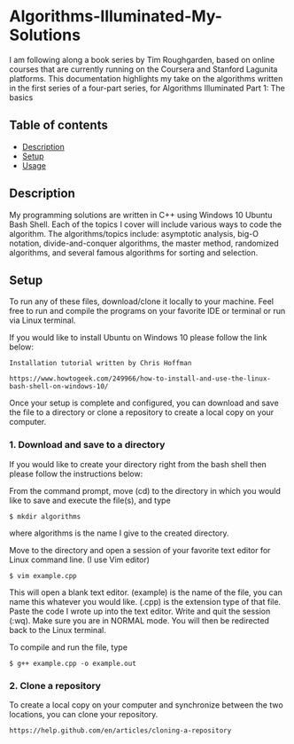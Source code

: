 # Algorithms-Illuminated-My-Solutions

I am following along a book series by Tim Roughgarden, based on online courses that are currently running on the Coursera and Stanford Lagunita platforms. This documentation highlights my take on the algorithms written in the first series of a four-part series, for Algorithms Illuminated Part 1: The basics

## Table of contents
* [Description](#Description)
* [Setup](#Setup)
* [Usage](#Usage)

## Description

My programming solutions are written in C++ using Windows 10 Ubuntu Bash Shell. Each of the topics I cover will include various ways to code the algorithm. The algorithms/topics include: asymptotic analysis, big-O notation, divide-and-conquer algorithms, the master method, randomized algorithms, and several famous algorithms for sorting and selection.

## Setup
To run any of these files, download/clone it locally to your machine. Feel free to run and compile the programs on your favorite IDE or terminal or run via Linux terminal.

If you would like to install Ubuntu on Windows 10 please follow the link below:

```
Installation tutorial written by Chris Hoffman

https://www.howtogeek.com/249966/how-to-install-and-use-the-linux-bash-shell-on-windows-10/
```
Once your setup is complete and configured, you can download and save the file to a directory or clone a repository to create a local copy on your computer. 

### 1. Download and save to a directory
If you would like to create your directory right from the bash shell then please follow the instructions below:

From the command prompt, move (cd) to the directory in which you would like to save and execute the file(s), and type
```
$ mkdir algorithms 
```
where algorithms is the name I give to the created directory. 

Move to the directory and open a session of your favorite text editor for Linux command line. (I use Vim editor)
```
$ vim example.cpp
```
This will open a blank text editor. (example) is the name of the file, you can name this whatever you would like.
(.cpp) is the extension type of that file. 
Paste the code I wrote up into the text editor. Write and quit the session (:wq). 
Make sure you are in NORMAL mode. You will then be redirected back to the Linux terminal. 

To compile and run the file, type
```
$ g++ example.cpp -o example.out 
```

### 2. Clone a repository
To create a local copy on your computer and synchronize between the two locations, you can clone your repository.
```
https://help.github.com/en/articles/cloning-a-repository
```
